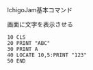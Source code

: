 IchigoJam基本コマンド

画面に文字を表示させる

~~~~
10 CLS
20 PRINT "ABC"
30 PRINT A
40 LOCATE 10,5:PRINT "123"
50 END
~~~~
